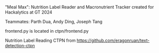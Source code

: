 "Meal Max": Nutrition Label Reader and Macronutrient Tracker created for Hackalytics at GT 2024

Teammates: Parth Dua, Andy Ding, Joseph Tang

frontend.py is located in ctpn/frontend.py

Nutrition Label Reading CTPN from https://github.com/eragonruan/text-detection-ctpn
